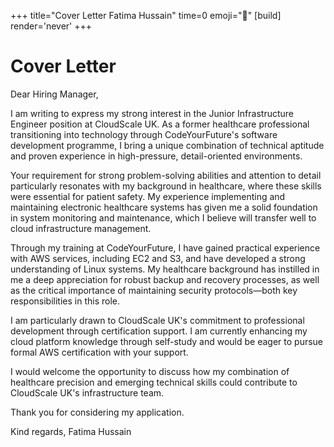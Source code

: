 +++
title="Cover Letter Fatima Hussain"
time=0
emoji="📝"
[build]
render='never'
+++

# Cover Letter

Dear Hiring Manager,

I am writing to express my strong interest in the Junior Infrastructure Engineer position at CloudScale UK. As a former healthcare professional transitioning into technology through CodeYourFuture's software development programme, I bring a unique combination of technical aptitude and proven experience in high-pressure, detail-oriented environments.

Your requirement for strong problem-solving abilities and attention to detail particularly resonates with my background in healthcare, where these skills were essential for patient safety. My experience implementing and maintaining electronic healthcare systems has given me a solid foundation in system monitoring and maintenance, which I believe will transfer well to cloud infrastructure management.

Through my training at CodeYourFuture, I have gained practical experience with AWS services, including EC2 and S3, and have developed a strong understanding of Linux systems. My healthcare background has instilled in me a deep appreciation for robust backup and recovery processes, as well as the critical importance of maintaining security protocols—both key responsibilities in this role.

I am particularly drawn to CloudScale UK's commitment to professional development through certification support. I am currently enhancing my cloud platform knowledge through self-study and would be eager to pursue formal AWS certification with your support.

I would welcome the opportunity to discuss how my combination of healthcare precision and emerging technical skills could contribute to CloudScale UK's infrastructure team.

Thank you for considering my application.

Kind regards,
Fatima Hussain
